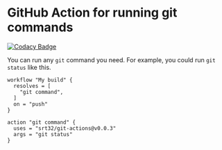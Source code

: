 # GitHub Action for running git commands

[![Codacy Badge](https://api.codacy.com/project/badge/Grade/2e073d8e75024da7b1ed20b87aaa99ec)](https://app.codacy.com/gh/heatross2/git-actions?utm_source=github.com&utm_medium=referral&utm_content=heatross2/git-actions&utm_campaign=Badge_Grade)

You can run any `git` command you need. For example, you could run `git status` like this.

```hcl
workflow "My build" {
  resolves = [
    "git command",
  ]
  on = "push"
}

action "git command" {
  uses = "srt32/git-actions@v0.0.3"
  args = "git status"
}
```
